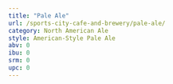 ```yaml
---
title: "Pale Ale"
url: /sports-city-cafe-and-brewery/pale-ale/
category: North American Ale
style: American-Style Pale Ale
abv: 0
ibu: 0
srm: 0
upc: 0
---
```


